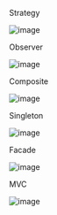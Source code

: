 Strategy

![image](https://github.com/Caboia/Bertoti/assets/111662298/b0ad6e28-0fa5-4e12-b5af-e24f7bd1d159)


Observer

![image](https://github.com/Caboia/Bertoti/assets/111662298/ae2b5bad-5f46-4d66-af3e-b390bcc45c5f)


Composite

![image](https://github.com/Caboia/Bertoti/assets/111662298/1e926562-41bb-49fe-af02-69b7f34466d1)


Singleton

![image](https://github.com/Caboia/Bertoti/assets/111662298/5383a38e-2e59-4030-bb44-b5354b1f8b3c)


Facade 

![image](https://github.com/Caboia/Bertoti/assets/111662298/b434ae8e-ca4e-4ba0-948c-778908210c98)

MVC

![image](https://github.com/Caboia/Bertoti/assets/111662298/4f942ab0-6eb6-4f5c-bc03-0afdd2fb9238)



